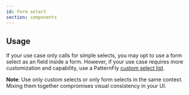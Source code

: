 ```yaml
---
id: Form select
section: components
---
```


## Usage

If your use case only calls for simple selects, you may opt to use a form select as an field inside a form. However, if your use case requires more customization and capability, use a PatternFly [custom select list](/components/select/react). 

**Note**: Use only custom selects or only form selects in the same context. Mixing them together compromises visual consistency in your UI.
